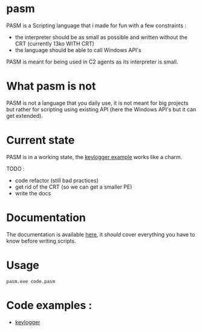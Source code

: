 # pasm
PASM is a Scripting language that i made for fun with a few constraints :
- the interpreter should be as small as possible and written without the CRT (currently 13ko WITH CRT)
- the language should be able to call Windows API's

PASM is meant for being used in C2 agents as its interpreter is small.

# What pasm is not
PASM is not a language that you daily use, it is not meant for big projects but rather for scripting using existing API (here the Windows API's but it can get extended).

# Current state
PASM is in a working state, the [keylogger example](#code-examples) works like a charm.

TODO :
- code refactor (still bad practices)
- get rid of the CRT (so we can get a smaller PE)
- write the docs

# Documentation
The documentation is available [here](https://github.com/ALittlePatate/pasm/blob/main/docs/documentation.md), it *should* cover everything you have to know before writing scripts.

# Usage
```
pasm.exe code.pasm
```

# Code examples :
- [keylogger](https://github.com/ALittlePatate/pasm/blob/main/examples/keylogger.pasm)
